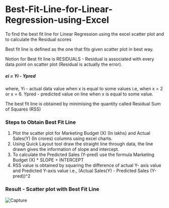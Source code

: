 # Best-Fit-Line-for-Linear-Regression-using-Excel
To find the best fit line for Linear Regression using the excel scatter plot and to calculate the Residual scores

Best fit line is defined as the one that fits given scatter plot in best way.

Notion for Best fit line is RESIDUALS - Residual is associated with every data point on scatter plot (Residual is actually the error).

##### ei = Yi - Ypred

where,
Yi - actual data value when x is equal to some values i.e, when x = 2 or x = 6.
Ypred - predicted value on line when x is equal to some value.

The best fit line is obtained by minimising the quantity called Residual Sum of Squares (RSS)

### Steps to Obtain Best Fit Line
1. Plot the scatter plot for Marketing Budget (X) (In lakhs) and Actual Sales(Y) (In crores) columns using excel charts.
2. Using Quick Layout tool draw the straight line through data, the line drawn gives the information of slope and intercept.
3. To calculate the Predicted Sales (Y-pred) use the formula
             Marketing Budget (X) * SLOPE + INTERCEPT
4. RSS value is obtained by squaring the difference of actual Y- axis value and Predicted Y-axis value i.e.,
             (Actual Sales(Y) - Predicted Sales (Y-pred))^2

### Result - Scatter plot with Best Fit Line
![Capture](https://user-images.githubusercontent.com/58586792/203622415-b757fc51-5c62-4c0b-9582-a35b06085310.JPG)

